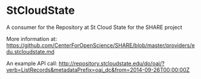 StCloudState
============

A consumer for the Repository at St Cloud State for the SHARE project

More information at: https://github.com/CenterForOpenScience/SHARE/blob/master/providers/edu.stcloudstate.md

An example API call: http://repository.stcloudstate.edu/do/oai/?verb=ListRecords&metadataPrefix=oai_dc&from=2014-09-26T00:00:00Z